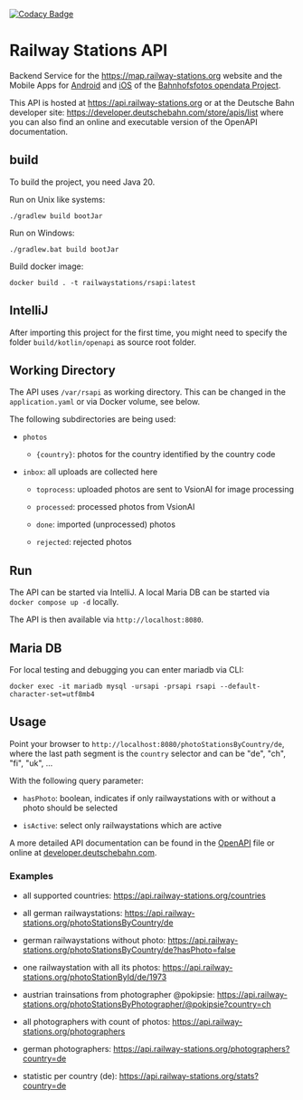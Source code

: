 [![Codacy Badge](https://api.codacy.com/project/badge/Grade/b9882fcf1221409680f36afe2c85fcba)](https://www.codacy.com/gh/RailwayStations/RSAPI?utm_source=github.com&amp;utm_medium=referral&amp;utm_content=RailwayStations/RSAPI&amp;utm_campaign=Badge_Grade)

# Railway Stations API

Backend Service for the https://map.railway-stations.org website and the Mobile Apps
for [Android](https://github.com/RailwayStations/RSAndroidApp)
and [iOS](https://github.com/RailwayStations/Bahnhofsfotos) of
the [Bahnhofsfotos opendata Project](https://github.com/RailwayStations).

This API is hosted at https://api.railway-stations.org or at the Deutsche Bahn developer
site: https://developer.deutschebahn.com/store/apis/list where you can also find an online and executable version of the
OpenAPI documentation.

## build

To build the project, you need Java 20.

Run on Unix like systems:

```./gradlew build bootJar```

Run on Windows:

```./gradlew.bat build bootJar```

Build docker image:

```docker build . -t railwaystations/rsapi:latest```

## IntelliJ

After importing this project for the first time, you might need to specify the folder `build/kotlin/openapi` as source root folder.

## Working Directory

The API uses `/var/rsapi` as working directory. This can be changed in the `application.yaml` or via Docker volume, see
below.

The following subdirectories are being used:

- `photos`

    - `{country}`: photos for the country identified by the country code

- `inbox`: all uploads are collected here

    - `toprocess`: uploaded photos are sent to VsionAI for image processing

    - `processed`: processed photos from VsionAI

    - `done`: imported (unprocessed) photos

    - `rejected`: rejected photos

## Run

The API can be started via IntelliJ. A local Maria DB can be started via `docker compose up -d` locally.

The API is then available via `http://localhost:8080`.

## Maria DB

For local testing and debugging you can enter mariadb via CLI:

`docker exec -it mariadb mysql -ursapi -prsapi rsapi --default-character-set=utf8mb4`

## Usage

Point your browser to `http://localhost:8080/photoStationsByCountry/de`, where the last path segment is the `country`
selector and can be "de", "ch", "fi", "uk", ...

With the following query parameter:

- `hasPhoto`: boolean, indicates if only railwaystations with or without a photo should be selected

- `isActive`: select only railwaystations which are active

A more detailed API documentation can be found in the [OpenAPI](src/main/resources/static/openapi.yaml) file or online
at [developer.deutschebahn.com](https://developer.deutschebahn.com/store/apis/list).

### Examples

- all supported countries: https://api.railway-stations.org/countries

- all german railwaystations: https://api.railway-stations.org/photoStationsByCountry/de

- german railwaystations without photo: https://api.railway-stations.org/photoStationsByCountry/de?hasPhoto=false

- one railwaystation with all its photos: https://api.railway-stations.org/photoStationById/de/1973

- austrian trainsations from photographer @pokipsie:
  https://api.railway-stations.org/photoStationsByPhotographer/@pokipsie?country=ch

- all photographers with count of photos: https://api.railway-stations.org/photographers

- german photographers: https://api.railway-stations.org/photographers?country=de

- statistic per country (de): https://api.railway-stations.org/stats?country=de
